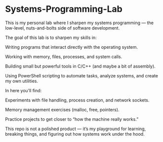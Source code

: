 # Systems-Programming-Lab

This is my personal lab where I sharpen my systems programming — the low-level, nuts-and-bolts side of software development.

The goal of this lab is to sharpen my skills in:

Writing programs that interact directly with the operating system.

Working with memory, files, processes, and system calls.

Building small but powerful tools in C/C++ (and maybe a bit of assembly).

Using PowerShell scripting to automate tasks, analyze systems, and create my own utilities.

In here you’ll find:

Experiments with file handling, process creation, and network sockets.

Memory management exercises (malloc, free, pointers).

Practice projects to get closer to “how the machine really works.”

This repo is not a polished product — it’s my playground for learning, breaking things, and figuring out how systems work under the hood.
